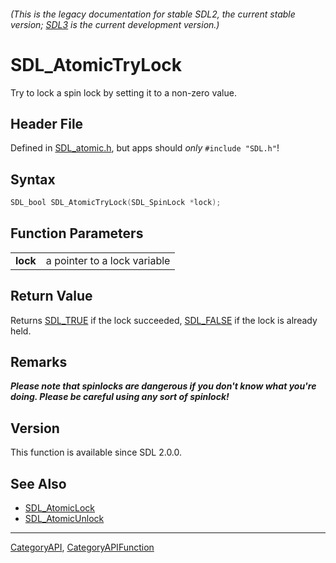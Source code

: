 ###### (This is the legacy documentation for stable SDL2, the current stable version; [SDL3](https://wiki.libsdl.org/SDL3/) is the current development version.)
# SDL_AtomicTryLock

Try to lock a spin lock by setting it to a non-zero value.

## Header File

Defined in [SDL_atomic.h](https://github.com/libsdl-org/SDL/blob/SDL2/include/SDL_atomic.h), but apps should _only_ `#include "SDL.h"`!

## Syntax

```c
SDL_bool SDL_AtomicTryLock(SDL_SpinLock *lock);

```

## Function Parameters

|              |                              |
| ------------ | ---------------------------- |
| **lock**     | a pointer to a lock variable |

## Return Value

Returns [SDL_TRUE](SDL_TRUE) if the lock succeeded, [SDL_FALSE](SDL_FALSE)
if the lock is already held.

## Remarks

***Please note that spinlocks are dangerous if you don't know what you're
doing. Please be careful using any sort of spinlock!***

## Version

This function is available since SDL 2.0.0.

## See Also

* [SDL_AtomicLock](SDL_AtomicLock)
* [SDL_AtomicUnlock](SDL_AtomicUnlock)

----
[CategoryAPI](CategoryAPI), [CategoryAPIFunction](CategoryAPIFunction)

